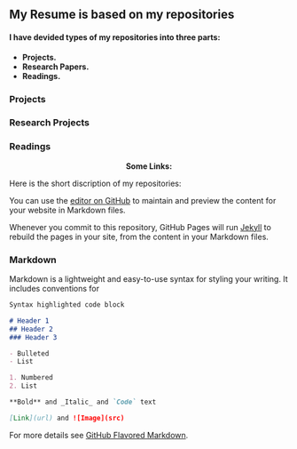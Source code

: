 ## My Resume is based on my repositories

#### I have devided types of my repositories into three parts:
- **Projects.** 
- **Research Papers.** 
- **Readings.**

### Projects

### Research Projects

### Readings

<p align="center">
  <b>Some Links:</b>
</p>



Here is the short discription of my repositories:

You can use the [editor on GitHub](https://github.com/Sumit-ai/Resume/edit/master/README.md) to maintain and preview the content for your website in Markdown files.

Whenever you commit to this repository, GitHub Pages will run [Jekyll](https://jekyllrb.com/) to rebuild the pages in your site, from the content in your Markdown files.

### Markdown

Markdown is a lightweight and easy-to-use syntax for styling your writing. It includes conventions for

```markdown
Syntax highlighted code block

# Header 1
## Header 2
### Header 3

- Bulleted
- List

1. Numbered
2. List

**Bold** and _Italic_ and `Code` text

[Link](url) and ![Image](src)
```

For more details see [GitHub Flavored Markdown](https://guides.github.com/features/mastering-markdown/).


